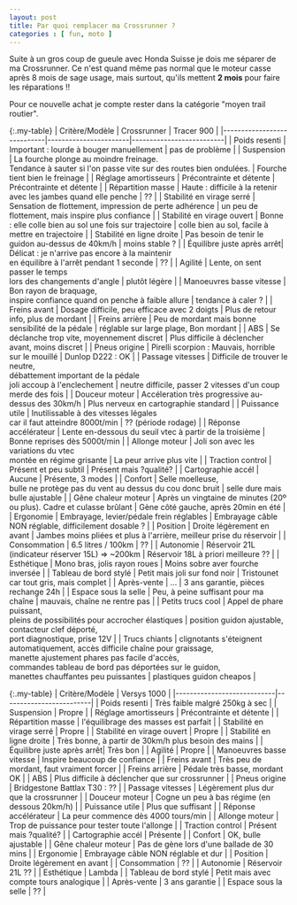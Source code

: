 ```yaml
---
layout: post
title: Par quoi remplacer ma Crossrunner ?
categories : [ fun, moto ]
---
```


Suite à un gros coup de gueule avec Honda Suisse je dois me séparer de ma Crossrunner.
Ce n'est quand même pas normal que le moteur casse après 8 mois de sage usage, mais surtout, qu'ils mettent **2 mois** pour faire les réparations !!

Pour ce nouvelle achat je compte rester dans la catégorie "moyen trail routier".

{:.my-table}
| Critère/Modèle             | Crossrunner           |  Tracer 900              |
|----------------------------|-----------------------|--------------------------|
| Poids resenti              | Important : lourde à bouger manuellement | pas de problème |
| Suspension                 | La fourche plonge au moindre freinage.<br/>Tendance à sauter si l'on passe vite sur des routes bien ondulées. | Fourche tient bien le freinage |
| Réglage amortisseurs       | Précontrainte et détente | Précontrainte et détente |
| Répartition masse          | Haute : difficile à la retenir avec les jambes quand elle penche | ?? |
| Stabilité en virage serré  | Sensation de flottement, impression de perte adhérence | un peu de flottement, mais inspire plus confiance |
| Stabilité en virage ouvert | Bonne : elle colle bien au sol une fois sur trajectoire | colle bien au sol, facile à mettre en trajectoire |
| Stabilité en ligne droite  | Pas besoin de tenir le guidon au-dessus de 40km/h | moins stable ? |
| Équilibre juste après arrêt| Délicat : je n'arrive pas encore à la maintenir<br/>en équilibre à l'arrêt pendant 1 seconde | ?? |
| Agilité                    | Lente, on sent passer le temps<br/>lors des changements d'angle | plutôt légère |
| Manoeuvres basse vitesse   | Bon rayon de braquage,<br/>inspire confiance quand on penche à faible allure | tendance à caler ? |
| Freins avant               | Dosage difficile, peu efficace avec 2 doigts | Plus de retour info, plus de mordant |
| Freins arrière             | Peu de mordant mais bonne sensibilité de la pédale | réglable sur large plage, Bon mordant |
| ABS                        | Se déclanche trop vite, moyennement discret | Plus difficile à déclencher avant, moins discret |
| Pneus origine              | Pirelli scorpion : Mauvais, horrible sur le mouillé | Dunlop D222 : OK |
| Passage vitesses           | Difficile de trouver le neutre,<br/>débattement important de la pédale<br/>joli accoup à l'enclechement | neutre difficile, passer 2 vitesses d'un coup merde des fois |
| Douceur moteur             | Accéleration très progressive au-dessus des 30km/h | Plus nerveux en cartographie standard |
| Puissance utile            | Inutilissable à des vitesses légales<br/>car il faut atteindre 8000t/min | ?? (période rodage) |
| Réponse accélérateur       | Lente en-dessous du seuil vtec à partir de la troisième | Bonne reprises dès 5000t/min |
| Allonge moteur             | Joli son avec les variations du vtec<br/>montée en régime grisante | La peur arrive plus vite |
| Traction control           | Présent et peu subtil | Présent mais ?qualité? |
| Cartographie accél         | Aucune | Présente, 3 modes |
| Confort                    | Selle moelleuse,<br/>bulle ne protège pas du vent au dessus du cou donc bruit | selle dure mais bulle ajustable |
| Gêne chaleur moteur        | Après un vingtaine de minutes (20º ou plus). Cadre et culasse brûlant | Gène côté gauche, après 20min en été |
| Ergonomie                  | Embrayage, levier/pédale frein réglables | Embrayage câble NON réglable, difficilement dosable ? |
| Position                   | Droite légèrement en avant | Jambes moins pliées et plus à l'arrière, meilleur prise du réservoir |
| Consommation               | 6.5 litres / 100km | ?? |
| Autonomie                  | Réservoir 21L (indicateur réserver 15L) => ~200km | Réservoir 18L à priori meilleure ?? |
| Esthétique                 | Mono bras, jolis rayon roues | Moins sobre aver fourche inversée |
| Tableau de bord stylé      | Petit mais joli sur fond noir | Tristounet car tout gris, mais complet |
| Après-vente                | ... | 3 ans garantie, pièces rechange 24h |
| Espace sous la selle       | Peu, à peine suffisant pour ma chaîne | mauvais, chaîne ne rentre pas |
| Petits trucs cool          | Appel de phare puissant,<br/>pleins de possibilités pour accrocher élastiques | position guidon ajustable, contacteur clef déporté,<br/>port diagnostique, prise 12V |
| Trucs chiants              | clignotants s'éteignent automatiquement, accès difficile chaîne pour graissage,<br/>manette ajustement phares pas facile d'accès,<br/>commandes tableau de bord pas déportées sur le guidon,<br/>manettes chauffantes peu puissantes | plastiques guidon cheapos |

{:.my-table}
| Critère/Modèle             | Versys 1000             |
|----------------------------|-------------------------|
| Poids resenti              | Très faible malgré 250kg à sec |
| Suspension                 | Propre |
| Réglage amortisseurs       | Précontrainte et détente |
| Répartition masse          | l'équilibrage des masses est parfait |
| Stabilité en virage serré  | Propre |
| Stabilité en virage ouvert | Propre |
| Stabilité en ligne droite  | Très bonne, à partir de 30km/h plus besoin des mains |
| Équilibre juste après arrêt| Très bon |
| Agilité                    | Propre |
| Manoeuvres basse vitesse   | Inspire beaucoup de confiance |
| Freins avant               | Très peu de mordant, faut vraiment forcer |
| Freins arrière             | Pédale très basse, mordant OK |
| ABS                        | Plus difficile à déclencher que sur crossrunner |
| Pneus origine              | Bridgestone Battlax T30 : ?? |
| Passage vitesses           | Légèrement plus dur que la crossrunner |
| Douceur moteur             | Cogne un peu à bas régime (en dessous 20km/h) |
| Puissance utile            | Plus que suffisant |
| Réponse accélérateur       | La peur commence dès 4000 tours/min |
| Allonge moteur             | Trop de puissance pour tester toute l'allonge |
| Traction control           | Présent mais ?qualité? |
| Cartographie accél         | Présente |
| Confort                    | OK, bulle ajustable |
| Gêne chaleur moteur        | Pas de gène lors d'une ballade de 30 mins |
| Ergonomie                  | Embrayage câble NON réglable et dur |
| Position                   | Droite légèrement en avant |
| Consommation               | ?? |
| Autonomie                  | Réservoir 21L ?? |
| Esthétique                 | Lambda |
| Tableau de bord stylé      | Petit mais avec compte tours analogique |
| Après-vente                | 3 ans garantie |
| Espace sous la selle       | ?? |

